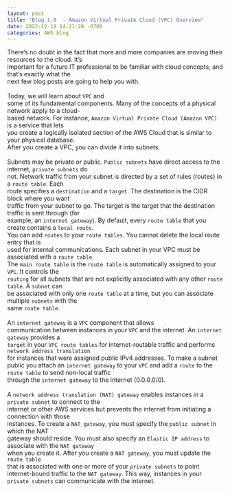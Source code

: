 ```yaml
---
layout: post
title: "Blog 1.0  - Amazon Virtual Private Cloud (VPC) Overview"
date: 2022-12-19 14:21:28 -0700
categories: AWS blog
---
```

There’s no doubt in the fact that more and more companies are moving their resources to the cloud. It’s <br> important for a future IT professional to be familiar with cloud concepts, and that’s exactly what the <br> next few blog posts are going to help you with. <br><br> Today, we will learn about `VPC` and <br> some of its fundamental components. Many of the concepts of a physical network apply to a cloud-<br> based network. For instance, `Amazon Virtual Private Cloud (Amazon VPC) ` is a service that lets <br> you create a logically isolated section of the AWS Cloud that is similar to your physical database. <br> After you create a VPC, you can divide it into subnets. <br><br>
Subnets may be private or public. `Public subnets` have direct access to the internet, `private subnets` do <br> not. Network traffic from your subnet is directed by a set of rules (routes) in a `route table`. Each <br> route specifies a `destination` and a `target`. The destination is the CIDR block where you want <br> traffic from your subnet to go. The target is the target that the destination traffic is sent through (for <br> example, an `internet gateway`). By default, every `route table` that you create contains a `local route`. <br> You can add `routes` to your `route tables`. You cannot delete the local route entry that is <br> used for internal communications. Each subnet in your VPC must be associated with a `route table`. <br> The `main route table` is the `route table` is automatically assigned to your `VPC`. It controls the <br> `routing` for all subnets that are not explicitly associated with any other `route table`. A `subnet` can <br> be associated with only one `route table` at a time, but you can associate multiple `subnets` with the <br> same `route table`. <br><br> An `internet gateway` is a `VPC` component that allows <br> communication between instances in your `VPC` and the internet. An `internet gateway` provides a <br> `target` in your `VPC route tables` for internet-routable traffic and performs `network address translation` <br> for instances that were assigned public IPv4 addresses. To make a subnet public you attach an `internet gateway` to your `VPC` and add a `route` to the `route table` to send non-local traffic <br> through the `internet gateway` to the internet (0.0.0.0/0). <br><br>
A `network address translation (NAT) gateway` enables instances in a `private subnet` to connect to the <br> internet or other AWS services but prevents the internet from initiating a connection with those <br> instances. To create a `NAT gateway`, you must specify the `public subnet` in which the NAT <br>
gateway should reside. You must also specify an `Elastic IP address` to associate with the `NAT gateway` <br> when you create it. After you create a `NAT gateway`, you must update the `route table` <br> that is associated with one or more of your `private subnets` to point internet-bound traffic to the `NAT gateway`. This way, instances in your `private subnets` can communicate with the internet.

